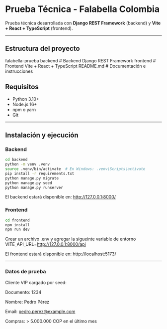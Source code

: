 # Prueba Técnica - Falabella Colombia

Prueba técnica desarrollada con **Django REST Framework** (backend) y **Vite + React + TypeScript** (frontend).

---

## Estructura del proyecto

falabella-prueba
backend # Backend Django REST Framework
frontend # Frontend Vite + React + TypeScript
README.md # Documentación e instrucciones

## Requisitos

- Python 3.10+
- Node.js 16+
- npm o yarn
- Git

---

## Instalación y ejecución

### Backend

```bash
cd backend
python -m venv .venv
source .venv/bin/activate  # En Windows: .venv\Scripts\activate
pip install -r requirements.txt
python manage.py migrate
python manage.py seed
python manage.py runserver
```

El backend estará disponible en: http://127.0.0.1:8000/

### Frontend

```bash
cd frontend
npm install
npm run dev
```
Crear un archivo .env y agregar la sigueinte variable de entorno 
VITE_API_URL=http://127.0.0.1:8000/api

El frontend estará disponible en: http://localhost:5173/

---

### Datos de prueba

Cliente VIP cargado por seed:

Documento: 1234

Nombre: Pedro Pérez

Email: pedro.perez@example.com

Compras: > 5.000.000 COP en el último mes
